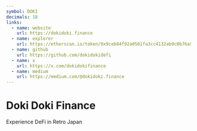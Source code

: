 ```yaml
---
symbol: DOKI
decimals: 18
links:
  - name: website
    url: https://dokidoki.finance
  - name: explorer
    url: https://etherscan.io/token/0x9ceb84f92a0561fa3cc4132ab9c0b76a59787544
  - name: github
    url: https://github.com/dokidokidefi
  - name: x
    url: https://x.com/dokidokifinance
  - name: medium
    url: https://medium.com/@dokidoki.finance
---
```


# Doki Doki Finance

Experience DeFi in Retro Japan
